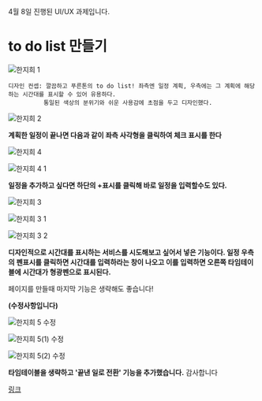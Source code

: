 4월 8일 진행된 UI/UX 과제입니다.

to do list 만들기
===============

![한지희 1](https://user-images.githubusercontent.com/103006061/167018632-8d4c4d73-a3d4-43df-b6eb-29f266bf01f3.jpg)

```
디자인 컨셉: 깔끔하고 푸른톤의 to do list! 좌측엔 일정 계획, 우측에는 그 계획에 해당하는 시간대를 표시할 수 있어 유용하다. 
          통일된 색상의 분위기와 쉬운 사용감에 초점을 두고 디자인했다. 
```





![한지희 2](https://user-images.githubusercontent.com/103006061/167019635-2e9fe334-b4dd-417c-a052-43e8033989ae.jpg)


**계획한 일정이 끝나면 다음과 같이 좌측 사각형을 클릭하여 체크 표시를 한다**





![한지희 4](https://user-images.githubusercontent.com/103006061/167019984-9d8eef1b-8916-4dc3-9848-2a6688986037.jpg)

![한지희 4 1](https://user-images.githubusercontent.com/103006061/167019999-38d1cd9c-0b78-4e67-8390-305b3d4968c3.jpg)


**일정을 추가하고 싶다면 하단의 +표시를 클릭해 바로 일정을 입력할수도 있다.**





![한지희 3](https://user-images.githubusercontent.com/103006061/167020097-5123706f-745e-4932-b7ae-d00dede6d381.jpg)

![한지희 3 1](https://user-images.githubusercontent.com/103006061/167020074-96090cfe-0e84-4285-b713-b477b8991b36.jpg)

![한지희 3 2](https://user-images.githubusercontent.com/103006061/167020094-649c4159-6a35-4a3b-9446-6dba8c79e0d0.jpg)



**디자인적으로 시간대를 표시하는 서비스를 시도해보고 싶어서 넣은 기능이다. 일정 우측의 펜표시를 클릭하면 시간대를 입력하라는 창이 나오고 이를 입력하면 오른쪽 타임테이블에 시간대가 형광펜으로 표시된다.**

 페이지를 만들때 마지막 기능은 생략해도 좋습니다!













**(수정사항입니다)**



![한지희 5 수정](https://user-images.githubusercontent.com/103006061/167026425-e0530973-37b5-4dbb-849d-c66be1821d2e.jpg)

![한지희 5(1) 수정](https://user-images.githubusercontent.com/103006061/167026453-da398ac1-0299-4742-8631-9e1e857c0591.jpg)

![한지희 5(2) 수정](https://user-images.githubusercontent.com/103006061/167026459-a0c17136-8d00-4a18-ba45-3795aa180cbb.jpg)


**타임테이블을 생략하고 '끝낸 일로 전환' 기능을 추가했습니다.**
감사합니다


[링크](https://www.figma.com/file/FhILkQDsWLQNw0xAdEsjPt/0408-%EC%8A%A4%ED%84%B0%EB%94%94-1-_-todo-list?node-id=0%3A1)


